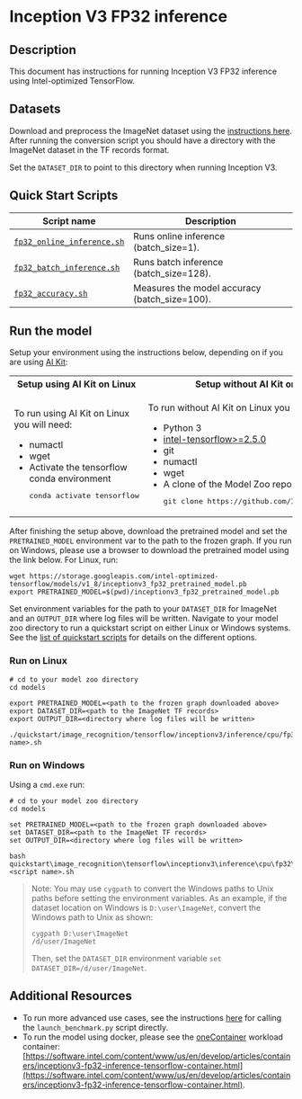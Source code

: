 <!--- 0. Title -->
# Inception V3 FP32 inference

<!-- 10. Description -->
## Description

This document has instructions for running Inception V3 FP32 inference using
Intel-optimized TensorFlow.

<!--- 30. Datasets -->
## Datasets

Download and preprocess the ImageNet dataset using the [instructions here](/datasets/imagenet/README.md).
After running the conversion script you should have a directory with the
ImageNet dataset in the TF records format.

Set the `DATASET_DIR` to point to this directory when running Inception V3.

<!--- 40. Quick Start Scripts -->
## Quick Start Scripts

| Script name | Description |
|-------------|-------------|
| [`fp32_online_inference.sh`](/quickstart/image_recognition/tensorflow/inceptionv3/inference/cpu/fp32/fp32_online_inference.sh) | Runs online inference (batch_size=1). |
| [`fp32_batch_inference.sh`](/quickstart/image_recognition/tensorflow/inceptionv3/inference/cpu/fp32/fp32_batch_inference.sh) | Runs batch inference (batch_size=128). |
| [`fp32_accuracy.sh`](/quickstart/image_recognition/tensorflow/inceptionv3/inference/cpu/fp32/fp32_accuracy.sh) | Measures the model accuracy (batch_size=100). |

<!--- 50. AI Kit -->
## Run the model

Setup your environment using the instructions below, depending on if you are
using [AI Kit](/docs/general/tensorflow/AIKit.md):

<table>
  <tr>
    <th>Setup using AI Kit on Linux</th>
    <th>Setup without AI Kit on Linux</th>
    <th>Setup without AI Kit on Windows</th>
  </tr>
  <tr>
    <td>
      <p>To run using AI Kit on Linux you will need:</p>
      <ul>
        <li>numactl
        <li>wget
        <li>Activate the tensorflow conda environment
        <pre>conda activate tensorflow</pre>
      </ul>
    </td>
    <td>
      <p>To run without AI Kit on Linux you will need:</p>
      <ul>
        <li>Python 3
        <li><a href="https://pypi.org/project/intel-tensorflow/">intel-tensorflow>=2.5.0</a>
        <li>git
        <li>numactl
        <li>wget
        <li>A clone of the Model Zoo repo<br />
        <pre>git clone https://github.com/IntelAI/models.git</pre>
      </ul>
    </td>
    <td>
      <p>To run without AI Kit on Windows you will need:</p>
      <ul>
        <li><a href="/docs/general/tensorflow/Windows.md">Intel Model Zoo on Windows Systems prerequisites</a>
        <li>A clone of the Model Zoo repo<br />
        <pre>git clone https://github.com/IntelAI/models.git</pre>
      </ul>
    </td>
  </tr>
</table>

After finishing the setup above, download the pretrained model and set the
`PRETRAINED_MODEL` environment var to the path to the frozen graph.
If you run on Windows, please use a browser to download the pretrained model using the link below.
For Linux, run:
```
wget https://storage.googleapis.com/intel-optimized-tensorflow/models/v1_8/inceptionv3_fp32_pretrained_model.pb
export PRETRAINED_MODEL=$(pwd)/inceptionv3_fp32_pretrained_model.pb
```

Set environment variables for the path to your `DATASET_DIR` for ImageNet
and an `OUTPUT_DIR` where log files will be written. Navigate to your
model zoo directory to run a quickstart script on either Linux or Windows systems.
See the [list of quickstart scripts](#quick-start-scripts)
for details on the different options.

### Run on Linux

```
# cd to your model zoo directory
cd models

export PRETRAINED_MODEL=<path to the frozen graph downloaded above>
export DATASET_DIR=<path to the ImageNet TF records>
export OUTPUT_DIR=<directory where log files will be written>

./quickstart/image_recognition/tensorflow/inceptionv3/inference/cpu/fp32/<script name>.sh
```

### Run on Windows
Using a `cmd.exe` run:
```
# cd to your model zoo directory
cd models

set PRETRAINED_MODEL=<path to the frozen graph downloaded above>
set DATASET_DIR=<path to the ImageNet TF records>
set OUTPUT_DIR=<directory where log files will be written>

bash quickstart\image_recognition\tensorflow\inceptionv3\inference\cpu\fp32\<script name>.sh
```
> Note: You may use `cygpath` to convert the Windows paths to Unix paths before setting the environment variables. 
As an example, if the dataset location on Windows is `D:\user\ImageNet`, convert the Windows path to Unix as shown:
> ```
> cygpath D:\user\ImageNet
> /d/user/ImageNet
>```
>Then, set the `DATASET_DIR` environment variable `set DATASET_DIR=/d/user/ImageNet`.

<!--- 90. Resource Links-->
## Additional Resources

* To run more advanced use cases, see the instructions [here](Advanced.md)
  for calling the `launch_benchmark.py` script directly.
* To run the model using docker, please see the [oneContainer](http://software.intel.com/containers)
  workload container:<br />
  [https://software.intel.com/content/www/us/en/develop/articles/containers/inceptionv3-fp32-inference-tensorflow-container.html](https://software.intel.com/content/www/us/en/develop/articles/containers/inceptionv3-fp32-inference-tensorflow-container.html).


